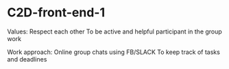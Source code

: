 # C2D-front-end-1
Values:
Respect each other
To be active and helpful participant in the group work

Work approach:
Online group chats using FB/SLACK
To keep track of tasks and deadlines
